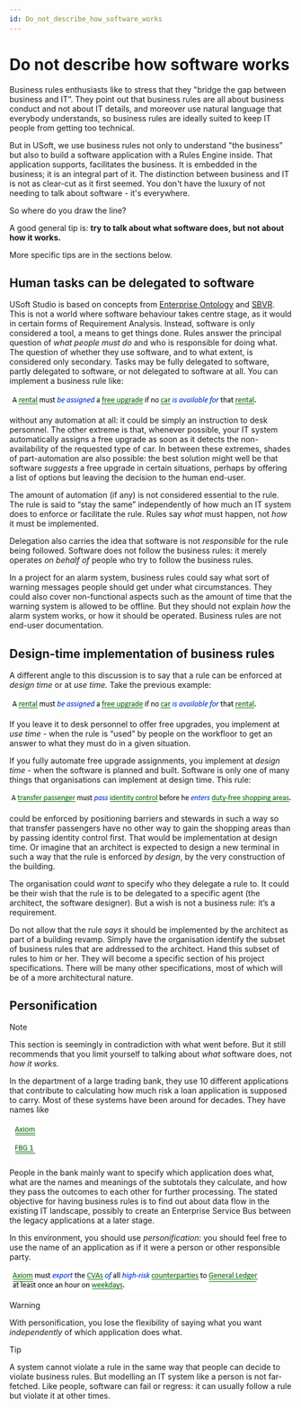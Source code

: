 ```yaml
---
id: Do_not_describe_how_software_works
---
```


# Do not describe how software works

Business rules enthusiasts like to stress that they "bridge the gap between business and IT”. They point out that business rules are all about business conduct and not about IT details, and moreover use natural language that everybody understands, so business rules are ideally suited to keep IT people from getting too technical.

But in USoft, we use business rules not only to understand "the business” but also to build a software application with a Rules Engine inside. That application supports, facilitates the business. It is embedded in the business; it is an integral part of it. The distinction between business and IT is not as clear-cut as it first seemed. You don't have the luxury of not needing to talk about software - it's everywhere.

So where do you draw the line?

A good general tip is: **try to talk about what software does, but not about how it works.**

More specific tips are in the sections below.

## Human tasks can be delegated to software

USoft Studio is based on concepts from [Enterprise Ontology](/docs/Business_rules/Positioning_business_rules/Enterprise_Ontology.md) and [SBVR](/docs/Business_rules/Positioning_business_rules/Semantics_of_Business_Vocabulary_and_Rules_SBVR.md). This is not a world where software behaviour takes centre stage, as it would in certain forms of Requirement Analysis. Instead, software is only considered a tool, a means to get things done. Rules answer the principal question of *what people must do* and who is responsible for doing what. The question of whether they use software, and to what extent, is considered only secondary. Tasks may be fully delegated to software, partly delegated to software, or not delegated to software at all. You can implement a business rule like:

![](./assets/55747b6e-0eaa-4d02-b335-75833baf4c37.png)

without any automation at all: it could be simply an instruction to desk personnel. The other extreme is that, whenever possible, your IT system automatically assigns a free upgrade as soon as it detects the non-availability of the requested type of car. In between these extremes, shades of part-automation are also possible: the best solution might well be that software *suggests* a free upgrade in certain situations, perhaps by offering a list of options but leaving the decision to the human end-user.

The amount of automation (if any) is not considered essential to the rule. The rule is said to “stay the same” independently of how much an IT system does to enforce or facilitate the rule. Rules say *what* must happen, not *how* it must be implemented.

Delegation also carries the idea that software is not *responsible* for the rule being followed. Software does not follow the business rules: it merely operates *on behalf of* people who try to follow the business rules.

In a project for an alarm system, business rules could say what sort of warning messages people should get under what circumstances. They could also cover non-functional aspects such as the amount of time that the warning system is allowed to be offline. But they should not explain *how* the alarm system works, or how it should be operated. Business rules are not end-user documentation.

## Design-time implementation of business rules

A different angle to this discussion is to say that a rule can be enforced at *design* *time* or at *use time.* Take the previous example:

![](./assets/55747b6e-0eaa-4d02-b335-75833baf4c37.png)

If you leave it to desk personnel to offer free upgrades, you implement at *use time* - when the rule is “used” by people on the workfloor to get an answer to what they must do in a given situation.

If you fully automate free upgrade assignments, you implement at *design time* - when the software is planned and built. Software is only one of many things that organisations can implement at design time. This rule:

![](./assets/0dc1cc48-04a1-44ba-812a-7e307390e37f.png)

could be enforced by positioning barriers and stewards in such a way so that transfer passengers have no other way to gain the shopping areas than by passing identity control first. That would be implementation at design time. Or imagine that an architect is expected to design a new terminal in such a way that the rule is enforced *by design*, by the very construction of the building.

The organisation could *want* to specify who they delegate a rule to. It could be their wish that the rule is to be delegated to a specific agent (the architect, the software designer). But a wish is not a business rule: it’s a requirement.

Do not allow that the rule *says* it should be implemented by the architect as part of a building revamp. Simply have the organisation identify the subset of business rules that are addressed to the architect. Hand this subset of rules to him or her. They will become a specific section of his project specifications. There will be many other specifications, most of which will be of a more architectural nature.

## Personification

> [!NOTE]
> This section is seemingly in contradiction with what went before. But it still recommends that you limit yourself to talking about *what* software does, not *how* *it works.*

In the department of a large trading bank, they use 10 different applications that contribute to calculating how much risk a loan application is supposed to carry. Most of these systems have been around for decades. They have names like

![](./assets/50b0633b-0c82-4468-baf9-43cef581ae6c.png)

People in the bank mainly want to specify which application does what, what are the names and meanings of the subtotals they calculate, and how they pass the outcomes to each other for further processing. The stated objective for having business rules is to find out about data flow in the existing IT landscape, possibly to create an Enterprise Service Bus between the legacy applications at a later stage.

In this environment, you should use *personification*: you should feel free to use the name of an application as if it were a person or other responsible party.

![](./assets/9f7bb304-0f90-4c8e-8e19-e429d65e8f4c.png)

> [!WARNING]
> With personification, you lose the flexibility of saying what you want *independently* of which application does what.

> [!TIP]
> A system cannot violate a rule in the same way that people can decide to violate business rules. But modelling an IT system like a person is not far-fetched. Like people, software can fail or regress: it can usually follow a rule but violate it at other times.
